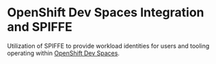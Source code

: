 # OpenShift Dev Spaces Integration and SPIFFE

Utilization of SPIFFE to provide workload identities for users and tooling operating within [OpenShift Dev Spaces](https://access.redhat.com/products/red-hat-openshift-dev-spaces/).
